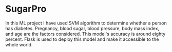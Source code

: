 # SugarPro

In this ML project I have used SVM algorithm to determine whether a person has diabetes. 
Pregnancy, blood sugar, blood pressure, body mass index, and age are the factors considered. This 
model's accuracy is around eighty percent. Flask is used to deploy this model and make it accessible to 
the whole world.
